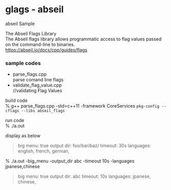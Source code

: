 glags - abseil
===============

abseil Sample <br/>

The Abseil Flags Library <br/> 
The Abseil flags library allows programmatic access to flag values passed on the command-line to binaries. <br/> 
https://abseil.io/docs/cpp/guides/flags <br/>

### sample codes 
- parse_flags.cpp <br/>
parse comand line flags <br/>
- validate_flag_value.cpp <br/>
//validating Flag Values <br/>


build code <br/>
% g++ parse_flags.cpp   -std=c++11  -framework CoreServices  `pkg-config --cflags --libs abseil_flags`  <br/>

run code <br/>
% ./a.out <br/>

display as below <br/>
> big menu: true 
> output dir: foo/bar/baz/ 
> timeout: 30s 
> languages: english, french, german,  


% ./a.out -big_menu -output_dir abc -timeout 10s  -languages jpanese,chinese <br/>
> big menu: true
> output dir: abc
>  timeout: 10s
> languages: jpanese, chinese, 

